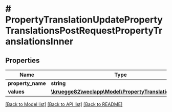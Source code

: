 # # PropertyTranslationUpdatePropertyTranslationsPostRequestPropertyTranslationsInner

## Properties

Name | Type | Description | Notes
------------ | ------------- | ------------- | -------------
**property_name** | **string** |  | [optional]
**values** | [**\kruegge82\weclapp\Model\PropertyTranslationValue[]**](PropertyTranslationValue.md) |  | [optional]

[[Back to Model list]](../../README.md#models) [[Back to API list]](../../README.md#endpoints) [[Back to README]](../../README.md)
